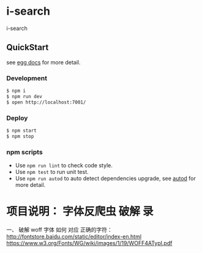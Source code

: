 # i-search

i-search

## QuickStart

<!-- add docs here for user -->

see [egg docs][egg] for more detail.

### Development

```bash
$ npm i
$ npm run dev
$ open http://localhost:7001/
```

### Deploy

```bash
$ npm start
$ npm stop
```

### npm scripts

- Use `npm run lint` to check code style.
- Use `npm test` to run unit test.
- Use `npm run autod` to auto detect dependencies upgrade, see [autod](https://www.npmjs.com/package/autod) for more detail.


[egg]: https://eggjs.org


# 项目说明： 字体反爬虫 破解 录
一、 破解 woff 字体 如何 对应 正确的字符：
http://fontstore.baidu.com/static/editor/index-en.html
https://www.w3.org/Fonts/WG/wiki/images/1/19/WOFF4ATypI.pdf
